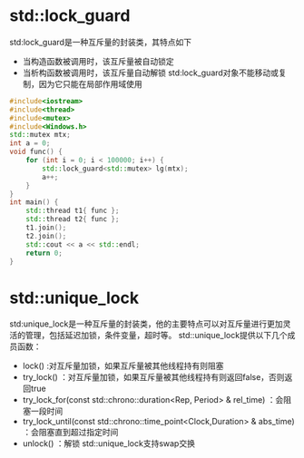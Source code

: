 # std::lock_guard 
std:lock_guard是一种互斥量的封装类，其特点如下
+ 当构造函数被调用时，该互斥量被自动锁定
+ 当析构函数被调用时，该互斥量自动解锁
std:lock_guard对象不能移动或复制，因为它只能在局部作用域使用
```c++
#include<iostream>
#include<thread>
#include<mutex>
#include<Windows.h>
std::mutex mtx;
int a = 0;
void func() {
	for (int i = 0; i < 100000; i++) {
		std::lock_guard<std::mutex> lg(mtx);
		a++;
	}
}
int main() {
	std::thread t1{ func };
	std::thread t2{ func };
	t1.join();
	t2.join();
	std::cout << a << std::endl;
	return 0;
}
```

# std::unique_lock
std:unique_lock是一种互斥量的封装类，他的主要特点可以对互斥量进行更加灵活的管理，包括延迟加锁，条件变量，超时等。
std::unique_lock提供以下几个成员函数：
+ lock() :对互斥量加锁，如果互斥量被其他线程持有则阻塞
+ try_lock() ：对互斥量加锁，如果互斥量被其他线程持有则返回false，否则返回true
+ try_lock_for(const std::chrono::duration<Rep, Period> & rel_time) ：会阻塞一段时间
+ try_lock_until(const std::chrono::time_point<Clock,Duration> & abs_time) ：会阻塞直到超过指定时间
+ unlock() ：解锁
std::unique_lock支持swap交换
